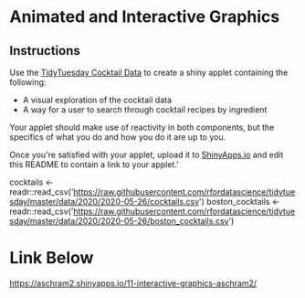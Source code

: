 # Animated and Interactive Graphics

## Instructions

Use the [TidyTuesday Cocktail Data](https://github.com/rfordatascience/tidytuesday/blob/master/data/2020/2020-05-26/readme.md) to create a shiny applet containing the following:

- A visual exploration of the cocktail data
- A way for a user to search through cocktail recipes by ingredient

Your applet should make use of reactivity in both components, but the specifics of what you do and how you do it are up to you.

Once you're satisfied with your applet, upload it to [ShinyApps.io](https://www.shinyapps.io/) and edit this README to contain a link to your applet.'

cocktails <- readr::read_csv('https://raw.githubusercontent.com/rfordatascience/tidytuesday/master/data/2020/2020-05-26/cocktails.csv')
boston_cocktails <- readr::read_csv('https://raw.githubusercontent.com/rfordatascience/tidytuesday/master/data/2020/2020-05-26/boston_cocktails.csv')

# Link Below
https://aschram2.shinyapps.io/11-interactive-graphics-aschram2/








